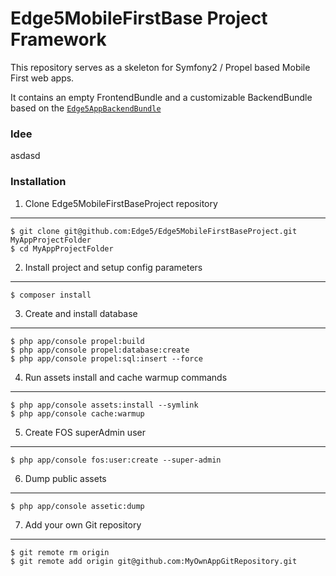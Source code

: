 Edge5MobileFirstBase Project Framework
================================

This repository serves as a skeleton for Symfony2 / Propel based Mobile First web apps.

It contains an empty FrontendBundle and a customizable BackendBundle based on the [`Edge5AppBackendBundle`](https://github.com/Edge5/Edge5MobileFirstBaseProject)

### Idee

asdasd


### Installation

1. Clone Edge5MobileFirstBaseProject repository
----------------------------------

    $ git clone git@github.com:Edge5/Edge5MobileFirstBaseProject.git MyAppProjectFolder
    $ cd MyAppProjectFolder

2. Install project and setup config parameters
-------

    $ composer install

3. Create and install database
-------

    $ php app/console propel:build
    $ php app/console propel:database:create
    $ php app/console propel:sql:insert --force

4. Run assets install and cache warmup commands
-------

    $ php app/console assets:install --symlink
    $ php app/console cache:warmup

5. Create FOS superAdmin user
-------

    $ php app/console fos:user:create --super-admin
    
6. Dump public assets
-------

    $ php app/console assetic:dump

7. Add your own Git repository
-------

    $ git remote rm origin
    $ git remote add origin git@github.com:MyOwnAppGitRepository.git
